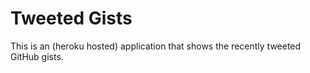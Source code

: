 # Tweeted Gists

This is an (heroku hosted) application that shows the recently tweeted GitHub gists.

